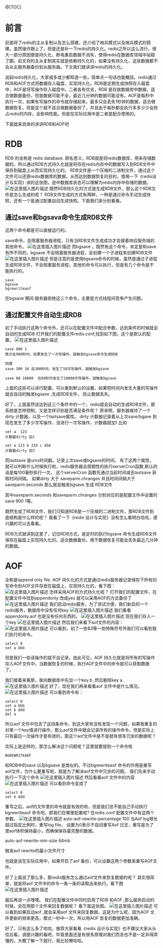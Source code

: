 ﻿@[TOC]
# 前言
前面将了redis的主从复制以及怎么搭建，还介绍了哨兵模式以及哨兵模式的搭建。虽然操作跟上了，但是还是补一下redis的持久化。redis之所以这么流行，很大一部分原因便是持久化，断电重启数据不消失，使得redis在数据库领域中站稳了脚。前文将的主从复制其实就是依赖持久化的，如果没有持久化，这些数据都不会从主服务器备份到从服务器。下文我们就讲讲redis的持久化。

说起redis持久化，大家或多或少都知道一些，简单点一句话也能概括。redis通过RDB和AOF方式将数据存入磁盘，实现持久化。RDB是定期生成快照存入磁盘中，AOF是将写操作存入磁盘中。二者各有优劣，RDB 是存放数据库中数据，适合做数据备份，但是数据可能不全，最近几分钟的数据可能没有。AOF是每秒中执行一次，如果有写操作的命令就存储起来，最多只会丢失1秒钟的数据，适合做数据恢复。但是这个就不适合做数据备份了，并且由于每秒都会执行多多少少会抢占redis的内存，会影响性能。但是在实际应用中是二者是配合使用的。

下面就来具体的讲讲RDB和AOF吧
# RDB
RDB 的全称是 redis database. 顾名思义，RDB就是将redis数据库，用来存储数据的，所以通过RDB方式持久化就是将存在redis内存中的数据写入到RDB文件中保存到磁盘上从而实现持久化的。
RDB文件是一个压缩的二进制文件，通过这个文件可以还原redis数据库的数据，从而达到数据恢复的目的，借用一下《redis设计与实现》讲的这张图，途中数据库状态可以理解为redis内存中存储的数据。
![在这里插入图片描述](https://img-blog.csdnimg.cn/20190822110411147.png)
既然RDB持久化的方式是生成RDB文件，那么这个RDB文件是怎么生成的呢？
RDB文件生成的方式有两种，一种是通过命令手动生成快照，还有一个是通过配置自动生成快照。下面我们来分别看看。

## 通过save和bgsava命令生成RDB文件
这两个命令都是可以直接运行的。

save命令，会阻塞服务器进程，只有当RDB文件生成成功才会接着响应服务端的其他命令。
![在这里插入图片描述](https://img-blog.csdnimg.cn/20190822111713522.png)
而bgsave ，既然有这个命令，肯定是和save有所不同的，bgsave 不会阻塞服务器进程，会创建一个子进程来创建RDB文件
![在这里插入图片描述](https://img-blog.csdnimg.cn/20190822112439225.png)
但是注意的是使用bgsave命令的时候，虽然是通过子进程生成RDB文件，不会阻塞服务进程，其他的命令可以执行，但是有几个命令是不能执行的。

```
save 
bgsave
bgrewriteaof
```
在bgsave 期间 服务器拒绝这三个命令，主要是方式线程间竞争产生问题。

## 通过配置文件自动生成RDB
初了手动执行这两个命令外，还可以在配置文件中配合参数，达到条件的时候就会自动的生成RDB
打开我们的配置文件redis.conf,找到如下图，这个是默认的配置。
![在这里插入图片描述](https://img-blog.csdnimg.cn/20190822131647656.png?x-oss-process=image/watermark,type_ZmFuZ3poZW5naGVpdGk,shadow_10,text_aHR0cHM6Ly9ibG9nLmNzZG4ubmV0L3FxXzI3NzkwMDEx,size_16,color_FFFFFF,t_70)

```
save 900 1 
表示在900秒内，如果发生了一次写操作，就触发bgsave命令生成RDB

同理 
save 300 10 在300秒内，发生了10次写操作，就触发bgsave

save 60 10000  在60秒内发生了10000次写操作，就触发bgsave 
```
上面的这些可以进行配置，可以看到默认的设置，如果短时间内发生大量的写操作就会自动的触发bgsave ,生成RDB文件， 防止数据丢失。

好了，上面虽然说达到这三个条件中的一个，redis就会自动的生成RDB文件，那系统是怎样控制，又是怎样识别是否满足条件呢？
原来啊，服务器维持了一个dirty 计数器，以及一个lastsave属性。
dirty 计数器记录着从上次save/bgave 到现在发生了多少次写操作，没进行一次写操作，计数器就加1
比如

```
set a  123
计数器dirty 加1 

set a 123 b 234 c 456
计数器dirty 加3
```
而lastsave 是unix时间戳，记录上次save或bgsave的时间。
有了这两个属性，就可以判断什么时候执行啦，redis服务器会周期性的执行serverCron函数,默认的话是每100毫秒执行一次。
这个serverCron 函数先通过当前时间减去lastsave 获取时间间隔。
如果dirty 大于 saveparm.chranges
并且时间间隔大于saveparm.seconds
那么就会触发bgsave 生成 RDB文件

其中saveparm.seconds 和saveparm.chranges  分别对应的是配置文件中设置的save 900 1等。

既然生成了RDB文件，我们只知道RDB是一个压缩的二进制文件，那RDB文件到底结构是什么样的呢？
我看了一下《redis 设计与实现》没有怎么看明白哈哈，感兴趣的可以去看看。

RDB方式就讲到这里了，记住RDB方式，是定时的执行bgsave 命令生成RDB文件保存在磁盘上实现持久化的。适合数据备份，用于数据恢复可能会丢失最近几分钟的数据。

# AOF 
全称是append only file.  AOF 持久化的方式是通过redis服务器记录保存下所有的写命令到AOF文件存放在磁盘上，实现持久化的，看下图：
![在这里插入图片描述](https://img-blog.csdnimg.cn/20190822174320529.png)
怎样采用AOF的方式持久化呢？
打开我们的配置文件，在配置文件中找到appendonly 改成yes 就可以采用AOF的方式备份了
![在这里插入图片描述](https://img-blog.csdnimg.cn/20190822185305746.png)
我们启动redis服务，为了测试方便，我们新启的一个redis服务，数据库中没有任何key
![在这里插入图片描述](https://img-blog.csdnimg.cn/20190822185520265.png)
我们看看appendonly.aof 也是没有任何东西的。
![在这里插入图片描述](https://img-blog.csdnimg.cn/20190822185617470.png)
现在我们存入一个key
![在这里插入图片描述](https://img-blog.csdnimg.cn/20190822185725947.png)
然后我们来看下aof文件的内容：
![在这里插入图片描述](https://img-blog.csdnimg.cn/20190822185741824.png?x-oss-process=image/watermark,type_ZmFuZ3poZW5naGVpdGk,shadow_10,text_aHR0cHM6Ly9ibG9nLmNzZG4ubmV0L3FxXzI3NzkwMDEx,size_16,color_FFFFFF,t_70)
可以看到，初了一些$3等一些特殊符号外我们可以看到我们执行的命令。

```
select 0
set a bbb
```
但是我们一些读操作的就不会记录。由此可见，AOF 持久化就是将所有的写操作存入AOF文件中，当数据恢复的时候，执行AOF文件中的命令就可以获取数据了。

我们接着来看那，我向数据库中先加一个key b ,然后删除key a .
![在这里插入图片描述](https://img-blog.csdnimg.cn/20190822190344226.png)
好了，现在我们再来看看aof 文件中是什么情况。
![在这里插入图片描述](https://img-blog.csdnimg.cn/2019082219043083.png?x-oss-process=image/watermark,type_ZmFuZ3poZW5naGVpdGk,shadow_10,text_aHR0cHM6Ly9ibG9nLmNzZG4ubmV0L3FxXzI3NzkwMDEx,size_16,color_FFFFFF,t_70)
可以看到命令有：

```
select 0
set a bbb
set b ddd
del a
```
所以aof 文件中包含了这四条命令，到这大家有没有发现一个问题，如果我重复的对某一个key值进行操作，那么aof文件中就会记录所有的操作命令，但是实际上只有最后一次操作才是有效的，那这个aof文件中是不是就有很多冗余的数据呢？

实际上是这样的，那怎么解决这个问题呢？这里就要提到一个命令啦

```
BGREWRITEAOF
```
和RDB中的save 以及bgsave 是类似的。不过bgrewriteaof 命令的作用是重写aof文件，为什么要重写呢，就是为了解决aof文件中冗余的问题。
我们先来手动执行一下这个命令
![在这里插入图片描述](https://img-blog.csdnimg.cn/20190822191203171.png)
然后看看aof 文件中的内容
![在这里插入图片描述](https://img-blog.csdnimg.cn/20190822191234835.png)
可以看到命令变成了

```
select 0
set b ddd
```
重写之后，aof的文件里的命令就是有效的啦，但是我们总不能自己手动执行bgrewriteaof 命令吧，那我们在哪里配置呢?
在redis.conf 配置文件中有这两个参数。
![在这里插入图片描述](https://img-blog.csdnimg.cn/20190822193916987.png?x-oss-process=image/watermark,type_ZmFuZ3poZW5naGVpdGk,shadow_10,text_aHR0cHM6Ly9ibG9nLmNzZG4ubmV0L3FxXzI3NzkwMDEx,size_16,color_FFFFFF,t_70)
 auto-aof-rewrite-percentage 100
 当Aof log增长超过指定比例时，重写log file， 设置为0表示不自动重写Aof 日志，重写是为了使aof体积保持最小，而确保保存最完整的数据。

auto-aof-rewrite-min-size 64mb

触发aof rewrite的最小文件尺寸

也就是说在实际应用中，如果开启了aof 备份，可以设置这两个参数来重写AOF文件。


好了上面说了那么多，那redis服务怎么通过aof文件来恢复数据的呢？
其实很简单，就是将aof 文件中的命令一条一条的读取出来执行。看下图
![在这里插入图片描述](https://img-blog.csdnimg.cn/20190822194539918.png?x-oss-process=image/watermark,type_ZmFuZ3poZW5naGVpdGk,shadow_10,text_aHR0cHM6Ly9ibG9nLmNzZG4ubmV0L3FxXzI3NzkwMDEx,size_16,color_FFFFFF,t_70)

最后再说一点嘿嘿。
我们在配置文件中同时启用了RDB 和AOF ,那么服务启动的时候，会在用那个文件来回复数据呢？
看下面这张图。
![在这里插入图片描述](https://img-blog.csdnimg.cn/20190822194804742.png?x-oss-process=image/watermark,type_ZmFuZ3poZW5naGVpdGk,shadow_10,text_aHR0cHM6Ly9ibG9nLmNzZG4ubmV0L3FxXzI3NzkwMDEx,size_16,color_FFFFFF,t_70)
可以看到如果启动aof ,就会采用aof 文件来回复数据，这是为什么呢，因为AOF 文件更新的频率更高，模式一秒中一次，所以用AOF 恢复的数据更加准确。

好了，只有这么多了哈哈，推荐大家看看《redis 设计与实现》也不建议大家从头往后看，调感兴趣的看吧，毕竟里面还是有很多原理对我们而言也不是一定非得弄懂的，大概了解一下就行，我比较懒哈哈。
